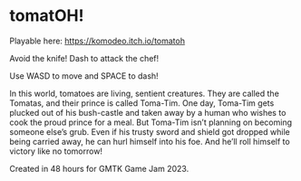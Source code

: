 # tomatOH!
Playable here:
https://komodeo.itch.io/tomatoh

Avoid the knife! Dash to attack the chef!

Use WASD to move and SPACE to dash!

In this world, tomatoes are living, sentient creatures. They are called the Tomatas, and their prince is called Toma-Tim. One day, Toma-Tim gets plucked out of his bush-castle and taken away by a human who wishes to cook the proud prince for a meal. But Toma-Tim isn’t planning on becoming someone else’s grub. Even if his trusty sword and shield got dropped while being carried away, he can hurl himself into his foe. And he’ll roll himself to victory like no tomorrow!

Created in 48 hours for GMTK Game Jam 2023.